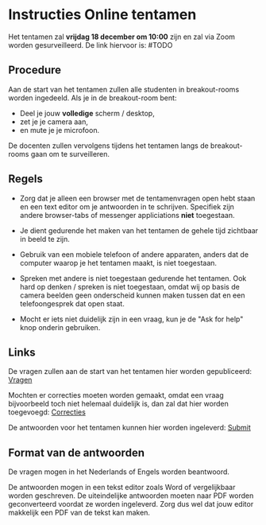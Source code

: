 # Instructies Online tentamen

Het tentamen zal **vrijdag 18 december om 10:00** zijn en zal via Zoom worden gesurveilleerd. De link hiervoor is: #TODO


## Procedure

Aan de start van het tentamen zullen alle studenten in breakout-rooms worden ingedeeld. Als je in de breakout-room bent:

* Deel je jouw **volledige** scherm / desktop,
* zet je je camera aan,
* en mute je je microfoon.

De docenten zullen vervolgens tijdens het tentamen langs de breakout-rooms gaan om te surveilleren.

## Regels

* Zorg dat je alleen een browser met de tentamenvragen open hebt staan en een text editor om je antwoorden in te schrijven. Specifiek zijn andere browser-tabs of messenger appliciations **niet** toegestaan.

* Je dient gedurende het maken van het tentamen de gehele tijd zichtbaar in beeld te zijn.

* Gebruik van een mobiele telefoon of andere apparaten, anders dat de computer waarop je het tentamen maakt, is niet toegestaan.

* Spreken met andere is niet toegestaan gedurende het tentamen. Ook hard op denken / spreken is niet toegestaan, omdat wij op basis de camera beelden geen onderscheid kunnen maken tussen dat en een telefoongesprek dat open staat.

* Mocht er iets niet duidelijk zijn in een vraag, kun je de "Ask for help" knop onderin gebruiken.

## Links

De vragen zullen aan de start van het tentamen hier worden gepubliceerd: [Vragen](/exam/questions)

Mochten er correcties moeten worden gemaakt, omdat een vraag bijvoorbeeld toch niet helemaal duidelijk is, dan zal dat hier worden toegevoegd: [Correcties](/exam/corrections)

De antwoorden voor het tentamen kunnen hier worden ingeleverd: [Submit](/exam/submit)


## Format van de antwoorden

De vragen mogen in het Nederlands of Engels worden beantwoord.

De antwoorden mogen in een tekst editor zoals Word of vergelijkbaar worden geschreven. De uiteindelijke antwoorden moeten naar PDF worden geconverteerd voordat ze worden ingeleverd. Zorg dus wel dat jouw editor makkelijk een PDF van de tekst kan maken.
